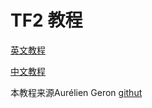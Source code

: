 # TF2 教程

[英文教程](https://github.com/ageron/tf2_course)

[中文教程](https://github.com/GGL12/LearnTensorFlow/TF2_course)

本教程来源Aurélien Geron [githut](https://github.com/ageron/tf2_course)

